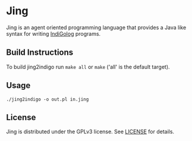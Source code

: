 Jing
====

Jing is an agent oriented programming language that provides a Java like syntax
for writing [IndiGolog][indigolog] programs.

[indigolog]: http://www.cs.toronto.edu/cogrobo/main/systems/


Build Instructions
------------------

To build jing2indigo run `make all` or `make` ('all' is the default target).


Usage
-----

    ./jing2indigo -o out.pl in.jing


License
-------

Jing is distributed under the GPLv3 license. See [LICENSE](LICENSE) for
details.
